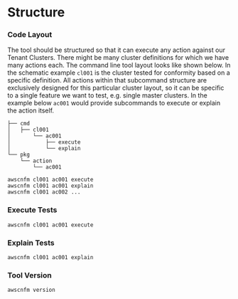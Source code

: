 # Structure



### Code Layout

The tool should be structured so that it can execute any action against our
Tenant Clusters. There might be many cluster definitions for which we have many
actions each. The command line tool layout looks like shown below. In the
schematic example `cl001` is the cluster tested for conformity based on a
specific definition. All actions within that subcommand structure are
exclusively designed for this particular cluster layout, so it can be specific
to a single feature we want to test, e.g. single master clusters. In the example
below `ac001` would provide subcommands to execute or explain the action itself.

```
├── cmd
│   ├── cl001
│       └── ac001
│           ├── execute
│           └── explain
└── pkg
    └── action
        └── ac001
```

```
awscnfm cl001 ac001 execute
awscnfm cl001 ac001 explain
awscnfm cl001 ac002 ...
```



### Execute Tests

```
awscnfm cl001 ac001 execute
```



### Explain Tests

```
awscnfm cl001 ac001 explain
```



### Tool Version

```
awscnfm version
```
